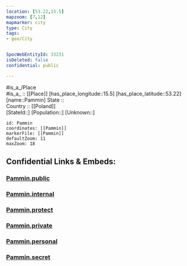 ```yaml
---
location: [53.22,15.5] 
mapzoom: [7,12] 
mapmarker: city 
type: City
tags:
- geo/City


SpocWebEntityId: 33231
isDeleted: false
confidential: public

---
```

#is_a_/Place  
#is_a_ :: [[Place]] 
[has_place_longitude::15.5] 
[has_place_latitude::53.22] 
[name::Pammin] 
State ::  
Country :: [[Poland]]  
[StateId::] 
[Population::] 
[Unknown::] 


```leaflet
id: Pammin
coordinates: [[Pammin]] 
markerFile: [[Pammin]] 
defaultZoom: 11 
maxZoom: 18
```


## Confidential Links & Embeds: 

### [Pammin.public](/_public/\Earth\Continent\Europe\Europe~East\Poland\Provinces~Poland\West_Pomeranian\CityPammin.public.md) 

### [Pammin.internal](/_internal/\Earth\Continent\Europe\Europe~East\Poland\Provinces~Poland\West_Pomeranian\CityPammin.internal.md) 

### [Pammin.protect](/_protect/\Earth\Continent\Europe\Europe~East\Poland\Provinces~Poland\West_Pomeranian\CityPammin.protect.md) 

### [Pammin.private](/_private/\Earth\Continent\Europe\Europe~East\Poland\Provinces~Poland\West_Pomeranian\CityPammin.private.md) 

### [Pammin.personal](/_personal/\Earth\Continent\Europe\Europe~East\Poland\Provinces~Poland\West_Pomeranian\CityPammin.personal.md) 

### [Pammin.secret](/_secret/\Earth\Continent\Europe\Europe~East\Poland\Provinces~Poland\West_Pomeranian\CityPammin.secret.md)

